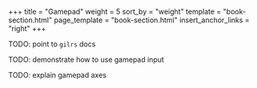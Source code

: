 +++
title = "Gamepad"
weight = 5
sort_by = "weight"
template = "book-section.html"
page_template = "book-section.html"
insert_anchor_links = "right"
+++

TODO: point to `gilrs` docs

TODO: demonstrate how to use gamepad input

TODO: explain gamepad axes
